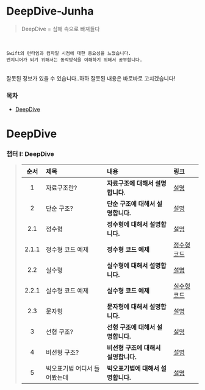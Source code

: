 # DeepDive-Junha
>DeepDive = 심해 속으로 빠져들다

<br>

```
Swift의 런타임과 컴파일 시점에 대한 중요성을 느꼈습니다.
엔지니어가 되기 위해서는 동작방식을 이해하기 위해서 공부합니다.
```

<br>
잘못된 정보가 있을 수 있습니다..하하 잘못된 내용은 바로바로 고치겠습니다!
<br>

### 목차 

* [DeepDive](#DeepDive)

# <a id="DeepDive"></a> DeepDive
### **챕터 I: DeepDive**
  > | 순서 | 제목 | 내용 | 링크 |
  > |:---:| :--- | :--- | :--- |
  > |1| 자료구조란? | **자료구조에 대해서 설명합니다.** | [설명](https://github.com/jjunhaa0211/Algorithm-Junha/blob/main/1/자료구조란.md) |
  > |2| 단순 구조? | **단순 구조에 대해서 설명합니다.** | [설명](https://github.com/jjunhaa0211/Algorithm-Junha/blob/main/1/단순%20구조/단순%20구조.md) |
  > |2.1| 정수형 | **정수형에 대해서 설명합니다.** | [설명](https://github.com/jjunhaa0211/Algorithm-Junha/blob/main/1/단순%20구조/정수형/정수형.md) | 
  >  |2.1.1| 정수형 코드 예제 | **정수형 코드 예제** | [정수형 코드](https://github.com/jjunhaa0211/Algorithm-Junha/blob/main/1/단순%20구조/정수형/정수형.playground/Contents.swift) |
  > |2.2| 실수형 | **실수형에 대해서 설명합니다.** | [설명](https://github.com/jjunhaa0211/Algorithm-Junha/blob/main/1/단순%20구조/소수형/부동%20소수점형.md) |
  >  |2.2.1| 실수형 코드 예제 | **실수형 코드 예제** | [실수형 코드](https://github.com/jjunhaa0211/Algorithm-Junha/blob/main/1/단순%20구조/소수형/소수형.playground/Contents.swift) |
  > |2.3| 문자형 | **문자형에 대해서 설명합니다.** | [설명](https://github.com/jjunhaa0211/Algorithm-Junha/blob/main/1/단순%20구조/문자형/문자열과%20문자.md) |
  > |3| 선형 구조? | **선형 구조에 대해서 설명합니다.** | [설명](https://github.com/jjunhaa0211/Algorithm-Junha/blob/main/1/선형%20구조/선형%20구조.md) |
  > |4| 비선형 구조? | **비선형 구조에 대해서 설명합니다.** | [설명](https://github.com/jjunhaa0211/Algorithm-Junha/blob/main/1/비선형%20구조/비선형%20구조.md) |
  > |5| 빅오표기법 어디서 들어봤는데 | **빅오표기법에 대해서 설명합니다.** | [설명](https://github.com/jjunhaa0211/Algorithm-Junha/blob/main/1/빅오표기법/빅오%20표기법.md) |
